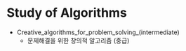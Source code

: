 Study of Algorithms
====================

* Creative_algorithms_for_problem_solving_(intermediate)
  * 문제해결을 위한 창의적 알고리즘 (중급)
